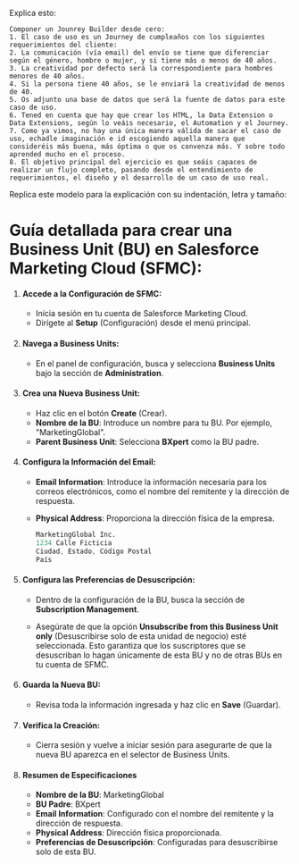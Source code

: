 Explica esto:

```
Componer un Jounrey Builder desde cero:
1. El caso de uso es un Journey de cumpleaños con los siguientes requerimientos del cliente:
2. La comunicación (vía email) del envío se tiene que diferenciar según el género, hombre o mujer, y si tiene más o menos de 40 años.
3. La creatividad por defecto será la correspondiente para hombres menores de 40 años.
4. Si la persona tiene 40 años, se le enviará la creatividad de menos de 40.
5. Os adjunto una base de datos que será la fuente de datos para este caso de uso.
6. Tened en cuenta que hay que crear los HTML, la Data Extension o Data Extensions, según lo veáis necesario, el Automation y el Journey. 
7. Como ya vimos, no hay una única manera válida de sacar el caso de uso, echadle imaginación e id escogiendo aquella manera que consideréis más buena, más óptima o que os convenza más. Y sobre todo aprended mucho en el proceso.
8. El objetivo principal del ejercicio es que seáis capaces de realizar un flujo completo, pasando desde el entendimiento de requerimientos, el diseño y el desarrollo de un caso de uso real.
```

Replica este modelo para la explicación con su indentación, letra y tamaño:

# Guía detallada para crear una Business Unit (BU) en Salesforce Marketing Cloud (SFMC):

1. #### **Accede a la Configuración de SFMC**:

   - Inicia sesión en tu cuenta de Salesforce Marketing Cloud.
   - Dirígete al **Setup** (Configuración) desde el menú principal.

2. #### **Navega a Business Units**:

   - En el panel de configuración, busca y selecciona **Business Units** bajo la sección de **Administration**.

3. #### **Crea una Nueva Business Unit**:

   - Haz clic en el botón **Create** (Crear).
   - **Nombre de la BU**: Introduce un nombre para tu BU. Por ejemplo, "MarketingGlobal".
   - **Parent Business Unit**: Selecciona **BXpert** como la BU padre.

4. #### **Configura la Información del Email**:

   - **Email Information**: Introduce la información necesaria para los correos electrónicos, como el nombre del remitente y la dirección de respuesta.
   - **Physical Address**: Proporciona la dirección física de la empresa.

     ```s
     MarketingGlobal Inc.
     1234 Calle Ficticia
     Ciudad, Estado, Código Postal
     País
     ```

5. #### **Configura las Preferencias de Desuscripción**:

   - Dentro de la configuración de la BU, busca la sección de **Subscription Management**.

   - Asegúrate de que la opción **Unsubscribe from this Business Unit only** (Desuscribirse solo de esta unidad de negocio) esté seleccionada. Esto garantiza que los suscriptores que se desuscriban lo hagan únicamente de esta BU y no de otras BUs en tu cuenta de SFMC.

6. #### **Guarda la Nueva BU**:

   - Revisa toda la información ingresada y haz clic en **Save** (Guardar).

7. #### **Verifica la Creación**:

   - Cierra sesión y vuelve a iniciar sesión para asegurarte de que la nueva BU aparezca en el selector de Business Units.

8. #### Resumen de Especificaciones

   - **Nombre de la BU**: MarketingGlobal
   - **BU Padre**: BXpert
   - **Email Information**: Configurado con el nombre del remitente y la dirección de respuesta.
   - **Physical Address**: Dirección física proporcionada.
   - **Preferencias de Desuscripción**: Configuradas para desuscribirse solo de esta BU.
